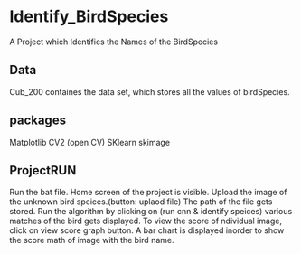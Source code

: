 # Identify_BirdSpecies
A Project which Identifies the Names of the BirdSpecies

## Data
Cub_200 containes the data set, which stores all the values of birdSpecies. 

## packages
Matplotlib
CV2 (open CV)
SKlearn
skimage

## ProjectRUN
Run the bat file.
Home screen of the project is visible.
Upload the image of the unknown bird speices.(button: uplaod file)
The path of the file gets stored.
Run the algorithm by clicking on (run cnn & identify speices)
various matches of the bird gets displayed.
To view the score of ndividual image, click on view score graph button.
A bar chart is displayed inorder to show the score math of image with the bird name.
